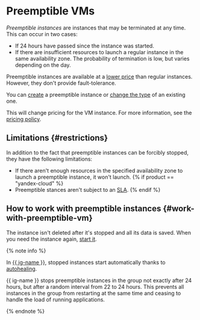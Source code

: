 # Preemptible VMs

*Preemptible instances* are instances that may be terminated at any time. This can occur in two cases:
* If 24 hours have passed since the instance was started.
* If there are insufficient resources to launch a regular instance in the same availability zone. The probability of termination is low, but varies depending on the day.

Preemptible instances are available at a [lower price](../pricing.md#prices-instance-resources) than regular instances. However, they don't provide fault-tolerance.

You can [create](../operations/vm-create/create-preemptible-vm.md#create-preemptible) a preemptible instance or [change the type](../operations/vm-create/create-preemptible-vm.md#preemptible-to-regular) of an existing one.

This will change pricing for the VM instance. For more information, see the [pricing policy](../pricing.md).


## Limitations {#restrictions}

In addition to the fact that preemptible instances can be forcibly stopped, they have the following limitations:

* If there aren't enough resources in the specified availability zone to launch a preemptible instance, it won't launch.
{% if product == "yandex-cloud" %}
* Preemptible stances aren't subject to an [SLA](../../overview/sla.md).
{% endif %}

## How to work with preemptible instances {#work-with-preemptible-vm}

The instance isn't deleted after it's stopped and all its data is saved. When you need the instance again, [start it](../operations/vm-control/vm-stop-and-start#start).

{% note info %}

In [{{ ig-name }}](instance-groups/index.md), stopped instances start automatically thanks to [autohealing](instance-groups/autohealing.md).

{{ ig-name }} stops preemptible instances in the group not exactly after 24 hours, but after a random interval from 22 to 24 hours. This prevents all instances in the group from restarting at the same time and ceasing to handle the load of running applications.

{% endnote %}
